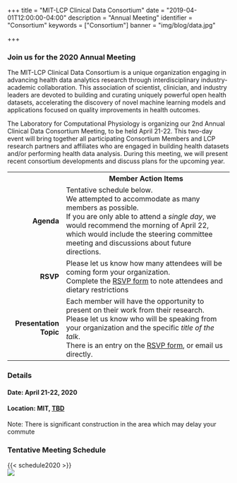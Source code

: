 +++
title = "MIT-LCP Clinical Data Consortium"
date = "2019-04-01T12:00:00-04:00"
description = "Annual Meeting"
identifier = "Consortium"
keywords = ["Consortium"]
banner = "img/blog/data.jpg"

+++


<div class="container">

<div class="row">
<div class="col-sm-8">
<h3>Join us for the 2020 Annual Meeting</h3>



<p>The MIT-LCP Clinical Data Consortium is a unique organization engaging in advancing health data analytics research through interdisciplinary industry-academic collaboration. This association of scientist, clinician, and industry leaders are devoted to building and curating uniquely powerful open health datasets, accelerating the discovery of novel machine learning models and applications focused on quality improvements in health outcomes.</p>
<p>The Laboratory for Computational Physiology is organizing our 2nd Annual Clinical Data Consortium Meeting, to be held April 21-22.  This two-day event will bring together all participating Consortium Members and LCP research partners and affiliates who are engaged in building health datasets and/or performing health data analysis. During this meeting, we will present recent consortium developments and discuss plans for the upcoming year.  </p>



<table class="table table-striped panel-primary">
  <tr><th></th><th>Member Action Items</th></tr>
  <tr><td align="right">
    <strong>Agenda</strong>
  </td><td>
  Tentative schedule below.<br>
  We attempted to accommodate as many members as possible.<br>
  If you are only able to attend a <em>single day</em>, we would recommend the morning of April 22, which would include the steering committee meeting and discussions about future directions.
  </td></tr>
  <tr><td align="right">
    <strong>RSVP</strong>
  </td><td>
  Please let us know how many attendees will be coming form your organization.<br>
  Complete the <a href="https://forms.gle/3uvXELJaXYbpSWXq7" target="blank">RSVP form</a> to note attendees and dietary restrictions<br>
  </td></tr>
  <tr><td align="right" >
    <strong>Presentation Topic</strong>
  </td><td>
  Each member will have the opportunity to present on their work from their research.<br>
  Please let us know who will be speaking from your organization and the specific <em>title of the talk</em>.<br>
  There is an entry on the <a href="https://forms.gle/3uvXELJaXYbpSWXq7" target="blank">RSVP form</a>, or email us directly.
  </td></tr>
</table>

</div>
<div class="col-sm-4">
<h3>Details</h3>
<h4>Date: April 21-22, 2020</h4>
<h4>Location: MIT, <a href="http://whereis.mit.edu/?go=e25" target="blank">TBD</a></h4>
<div class="bg-light">Note: There is significant construction in the area which may delay your commute</div>
</div>
<div class="col-sm-8">
</div>
</div>


<div class="row">
<div class="col-sm-8">
<h3>Tentative Meeting Schedule</h3>
{{< schedule2020 >}}
</div>
<div class="col-sm-4">
<img src="consortium_members.png" class="img-responsive">

</div>
</div>

</div>
